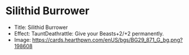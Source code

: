 # Silithid Burrower
- Title:  Silithid Burrower
- Effect:  TauntDeathrattle: Give your Beasts+2/+2 permanently.
- Image:  https://cards.hearthpwn.com/enUS/bgs/BG29_871_G_bg.png?198608
